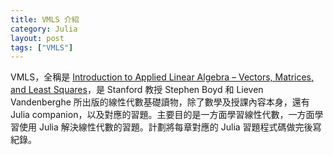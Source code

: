 ```yaml
---
title: VMLS 介紹
category: Julia
layout: post
tags: ["VMLS"]
---
```


VMLS，全稱是 [Introduction to Applied Linear Algebra – Vectors, Matrices, and Least Squares](http://vmls-book.stanford.edu)，是 Stanford 教授 Stephen Boyd 和 Lieven Vandenberghe 所出版的線性代數基礎讀物，除了數學及授課內容本身，還有 Julia companion，以及對應的習題。主要目的是一方面學習線性代數，一方面學習使用 Julia 解決線性代數的習題。計劃將每章對應的 Julia 習題程式碼做完後寫紀錄。

